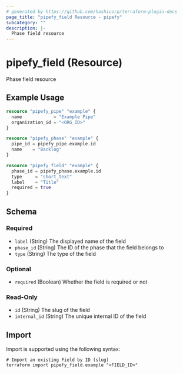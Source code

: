 ```yaml
---
# generated by https://github.com/hashicorp/terraform-plugin-docs
page_title: "pipefy_field Resource - pipefy"
subcategory: ""
description: |-
  Phase field resource
---
```


# pipefy_field (Resource)

Phase field resource

## Example Usage

```terraform
resource "pipefy_pipe" "example" {
  name            = "Example Pipe"
  organization_id = "<ORG_ID>"
}

resource "pipefy_phase" "example" {
  pipe_id = pipefy_pipe.example.id
  name    = "Backlog"
}

resource "pipefy_field" "example" {
  phase_id = pipefy_phase.example.id
  type     = "short_text"
  label    = "Title"
  required = true
}
```

<!-- schema generated by tfplugindocs -->
## Schema

### Required

- `label` (String) The displayed name of the field
- `phase_id` (String) The ID of the phase that the field belongs to
- `type` (String) The type of the field

### Optional

- `required` (Boolean) Whether the field is required or not

### Read-Only

- `id` (String) The slug of the field
- `internal_id` (String) The unique internal ID of the field

## Import

Import is supported using the following syntax:

```shell
# Import an existing Field by ID (slug)
terraform import pipefy_field.example "<FIELD_ID>"
```

